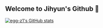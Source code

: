 ## Welcome to Jihyun's Github 👋

  [![egg-z1's GitHub stats](https://github-readme-stats.vercel.app/api?username=egg-z1)](https://github.com/anuraghazra/github-readme-stats)
